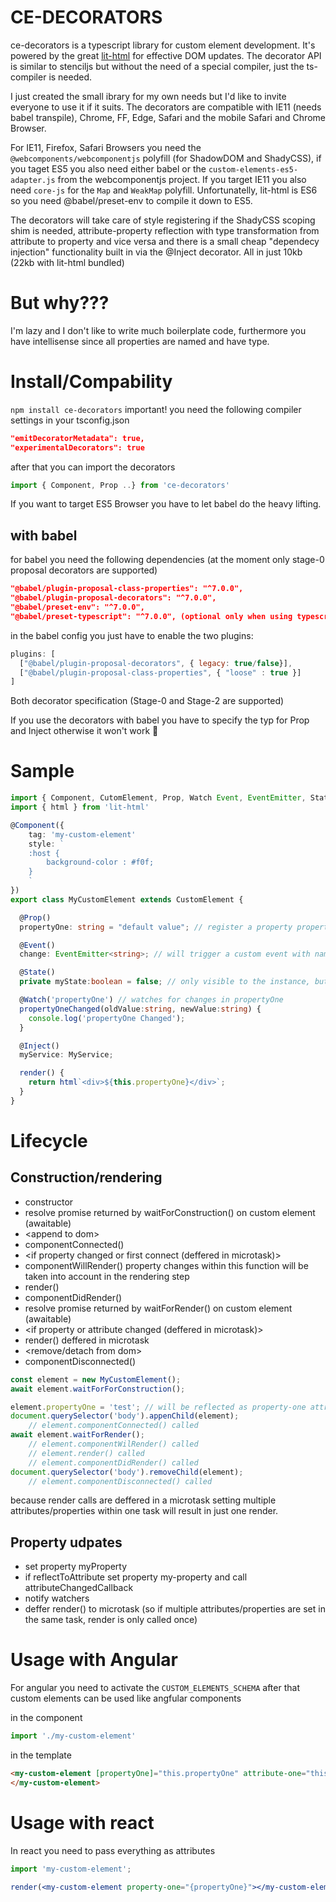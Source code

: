 # CE-DECORATORS
ce-decorators is a typescript library for custom element development. It's powered by the great [lit-html](https://polymer.github.io/lit-html/guide/writing-templates.html) for effective DOM updates. The decorator API is similar to stenciljs but without the need of a special compiler, just the ts-compiler is needed.

I just created the small ibrary for my own needs but I'd like to invite everyone to use it if it suits.
The decorators are compatible with IE11 (needs babel transpile), Chrome, FF, Edge, Safari and the mobile Safari and Chrome Browser.

For IE11, Firefox, Safari Browsers you need the `@webcomponents/webcomponentjs` polyfill (for ShadowDOM and ShadyCSS), if you taget ES5 you also need either babel or the `custom-elements-es5-adapter.js` from the webcomponentjs project. If you target IE11 you also need `core-js` for the `Map` and `WeakMap` polyfill. Unfortunatelly, lit-html is ES6 so you need @babel/preset-env to compile it down to ES5.

The decorators will take care of style registering if the ShadyCSS scoping shim is needed, attribute-property reflection with type transformation from attribute to property and vice versa and there is a small cheap "dependecy injection" functionality built in via the @Inject decorator. All in just 10kb (22kb with lit-html bundled)

# But why???
I'm lazy and I don't like to write much boilerplate code, furthermore you have intellisense since all properties are named and have type.

# Install/Compability
`npm install ce-decorators`
important! you need the following compiler settings in your tsconfig.json
```json
"emitDecoratorMetadata": true,
"experimentalDecorators": true
```
after that you can import the decorators
```javascript
import { Component, Prop ..} from 'ce-decorators'
```
If you want to target ES5 Browser you have to let babel do the heavy lifting.

## with babel
for babel you need the following dependencies (at the moment only stage-0 proposal decorators are supported)
```json
"@babel/plugin-proposal-class-properties": "^7.0.0",
"@babel/plugin-proposal-decorators": "^7.0.0",
"@babel/preset-env": "^7.0.0",
"@babel/preset-typescript": "^7.0.0", (optional only when using typescript)
```

in the babel config you just have to enable the two plugins:
```javascript
plugins: [
  ["@babel/plugin-proposal-decorators", { legacy: true/false}],
  ["@babel/plugin-proposal-class-properties", { "loose" : true }]
]
```

Both decorator specification (Stage-0 and Stage-2 are supported)

If you use the decorators with babel you have to specify the typ for Prop and Inject otherwise it won't work 🙁

# Sample
```typescript
import { Component, CutomElement, Prop, Watch Event, EventEmitter, State } from 'ce-decorators'
import { html } from 'lit-html'

@Component({
    tag: 'my-custom-element'
    style: `
    :host {
        background-color : #f0f;
    }
    `
})
export class MyCustomElement extends CustomElement {

  @Prop()
  propertyOne: string = "default value"; // register a property propertyOne with a reflection to attribute property-one

  @Event()
  change: EventEmitter<string>; // will trigger a custom event with name "change" (name can be overriden by decorator argument)

  @State()
  private myState:boolean = false; // only visible to the instance, but will trigger a re-render

  @Watch('propertyOne') // watches for changes in propertyOne
  propertyOneChanged(oldValue:string, newValue:string) {
    console.log('propertyOne Changed');
  }

  @Inject()
  myService: MyService;

  render() {
    return html`<div>${this.propertyOne}</div>`;
  }
}
```

# Lifecycle
## Construction/rendering
* constructor
* resolve promise returned by waitForConstruction() on custom element (awaitable)
* \<append to dom\>
* componentConnected()
* \<if property changed or first connect (deffered in microtask)\>
* componentWillRender() property changes within this function will be taken into account in the rendering step
* render() 
* componentDidRender()
* resolve promise returned by waitForRender() on custom element (awaitable)
* \<if property or attribute changed (deffered in microtask)\>
* render() deffered in microtask
* \<remove/detach from dom\>
* componentDisconnected()

```typescript
const element = new MyCustomElement();
await element.waitForForConstruction();

element.propertyOne = 'test'; // will be reflected as property-one attribute
document.querySelector('body').appenChild(element);
    // element.componentConnected() called
await element.waitForRender();
    // element.componentWilRender() called
    // element.render() called
    // element.componentDidRender() called
document.querySelector('body').removeChild(element);
    // element.componentDisconnected() called
```

because render calls are deffered in a microtask setting multiple attributes/properties within one task will result in just one render.

## Property udpates
* set property myProperty
* if reflectToAttribute set property my-property and call attributeChangedCallback
* notify watchers
* deffer render() to microtask (so if multiple attributes/properties are set in the same task, render is only called once)

# Usage with Angular
For angular you need to activate the `CUSTOM_ELEMENTS_SCHEMA` after that custom elements can be used like angfular components

in the component
```javascript
import './my-custom-element'
```
in the template
```html
<my-custom-element [propertyOne]="this.propertyOne" attribute-one="this.attributeOne" (change)="$evt => handleEvent($evt)">
</my-custom-element>
```
# Usage with react
In react you need to pass everything as attributes
```jsx
import 'my-custom-element';

render(<my-custom-element property-one="{propertyOne}"></my-custom-element>)
```

